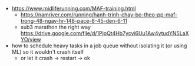- https://www.midliferunning.com/MAF-training.html
	- https://namriver.com/running/hanh-trinh-chay-bo-theo-pp-maf-trong-48-ngay-hr-148-pace-8-45-den-6-11
	- sub3 marathon the right way https://drive.google.com/file/d/1PjpQt4Hb7ycvi6Uu1Aw4ytudYN5LaXYO/view
- how to schedule heavy tasks in a job queue without isolating it (or using ML) so it wouldn't crash itself
	- or let it crash -> restart -> ok